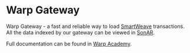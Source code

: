 # Warp Gateway

Warp Gateway - a fast and reliable way to
load [SmartWeave](https://github.com/redstone-finance/redstone-smartcontracts) transactions.
All the data indexed by our gateway can be viewed in [SonAR](https://sonar.redstone.tools/#/app/contracts).

Full documentation can be found in [Warp Academy](https://academy.warp.cc/docs/gateway/overview).
